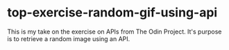 # top-exercise-random-gif-using-api
This is my take on the exercise on APIs from The Odin Project. It's purpose is to retrieve a random image using an API.
